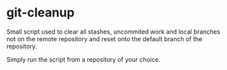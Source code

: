# git-cleanup
Small script used to clear all stashes, uncommited work and local branches not on the remote repository and reset onto the default branch of the repository.

Simply run the script from a repository of your choice.
